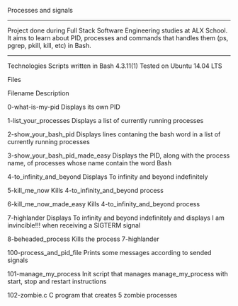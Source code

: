 Processes and signals
*********************************************************



Project done during Full Stack Software Engineering studies at ALX School. It aims to learn about PID, processes and commands that handles them (ps, pgrep, pkill, kill, etc) in Bash.
***************************************************************************


Technologies
Scripts written in Bash 4.3.11(1)
Tested on Ubuntu 14.04 LTS






Files



Filename	Description


0-what-is-my-pid	Displays its own PID





1-list_your_processes	Displays a list of currently running processes






2-show_your_bash_pid	Displays lines contaning the bash word in a list of currently running processes





3-show_your_bash_pid_made_easy	Displays the PID, along with the process name, of processes whose name contain the word Bash







4-to_infinity_and_beyond	Displays To infinity and beyond indefinitely






5-kill_me_now	Kills 4-to_infinity_and_beyond process







6-kill_me_now_made_easy	Kills 4-to_infinity_and_beyond process







7-highlander	Displays To infinity and beyond indefinitely and displays I am invincible!!! when receiving a SIGTERM signal








8-beheaded_process	Kills the process 7-highlander








100-process_and_pid_file	Prints some messages according to sended signals






101-manage_my_process	Init script that manages manage_my_process with start, stop and restart instructions





102-zombie.c	C program that creates 5 zombie processes
